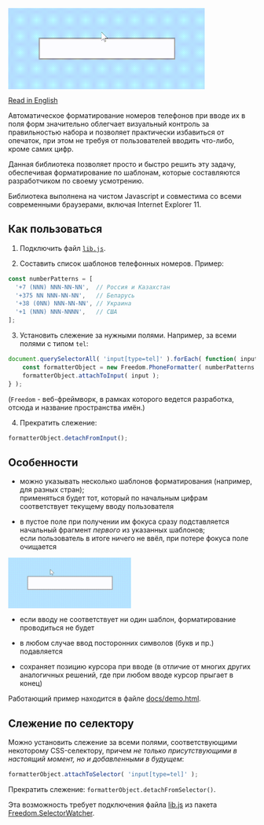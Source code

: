 <img src="https://raw.githubusercontent.com/1234ru/phone-formatter/master/docs/live.gif" width="400" align="center">

[Read in English](docs/README-EN.md)

Автоматическое форматирование номеров телефонов при вводе их в поля форм значительно 
облегчает визуальный контроль за правильностью набора и позволяет практически избавиться от опечаток, при этом не требуя от пользователей вводить что-либо, кроме самих цифр. 

Данная библиотека позволяет просто и быстро решить эту задачу, обеспечивая форматирование по шаблонам, которые составляются разработчиком по своему усмотрению.

Библиотека выполнена на чистом Javascript и совместима со всеми современными браузерами, включая Internet Explorer 11.


## Как пользоваться

1. Подключить файл [`lib.js`](lib.js).  

2. Составить список шаблонов телефонных номеров. Пример:

```javascript
const numberPatterns = [
  '+7 (NNN) NNN-NN-NN',  // Россия и Казахстан
  '+375 NN NNN-NN-NN',   // Беларусь
  '+38 (0NN) NNN-NN-NN', // Украина
  '+1 (NNN) NNN-NNNN',   // США
];
```

3. Установить слежение за нужными полями. Например, за всеми полями с типом `tel`:

```javascript
document.querySelectorAll( 'input[type=tel]' ).forEach( function( input ) {
    const formatterObject = new Freedom.PhoneFormatter( numberPatterns );
    formatterObject.attachToInput( input );
} );
```

(`Freedom` - веб-фреймворк, в рамках которого ведется разработка, отсюда и название
пространства имён.)

4. Прекратить слежение: 
   
```javascript
formatterObject.detachFromInput();
```


## Особенности

* можно указывать несколько шаблонов форматирования (например, для разных стран);  
применяться будет тот, который по начальным цифрам соответствует текущему вводу пользователя

* в пустое поле при получении им фокуса сразу подставляется начальный фрагмент *первого* из указанных шаблонов;  
  если пользователь в итоге ничего не ввёл, при потере фокуса поле 
  очищается  
<img src="https://raw.githubusercontent.com/1234ru/phone-formatter/master/docs/blank-input.gif" width="250" align="center">

* если вводу не соответствует ни один шаблон, форматирование проводиться не будет

* в любом случае ввод посторонних символов (букв и пр.) подавляется

* сохраняет позицию курсора при вводе (в отличие от многих других 
  аналогичных решений, где при любом вводе курсор прыгает в конец)

Работающий пример находится в файле [docs/demo.html](docs/demo.html).


## Слежение по селектору

Можно установить слежение за всеми полями, соответствующими некоторому CSS-селектору, 
причем *не только присутствующими в настоящий момент, но и добавленными в будущем*:

```javascript
formatterObject.attachToSelector( 'input[type=tel]' );
```

Прекратить слежение: `formatterObject.detachFromSelector()`.

Эта возможность требует подключения файла 
[lib.js](https://github.com/1234ru/selector-watcher/blob/master/lib.js)
из пакета 
[Freedom.SelectorWatcher](https://github.com/1234ru/selector-watcher).